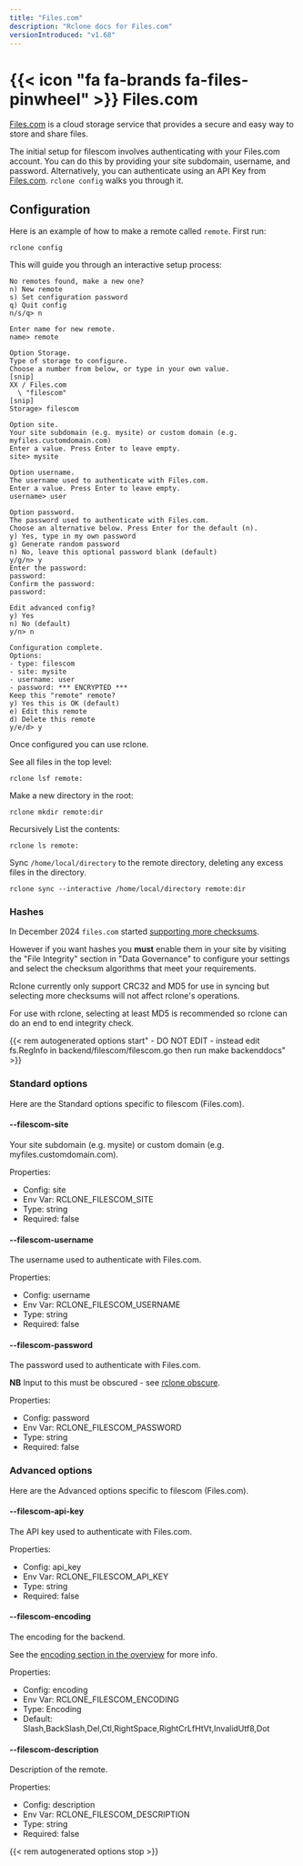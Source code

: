 ```yaml
---
title: "Files.com"
description: "Rclone docs for Files.com"
versionIntroduced: "v1.68"
---
```


# {{< icon "fa fa-brands fa-files-pinwheel" >}} Files.com

[Files.com](https://www.files.com/) is a cloud storage service that provides a
secure and easy way to store and share files.

The initial setup for filescom involves authenticating with your Files.com
account. You can do this by providing your site subdomain, username, and
password. Alternatively, you can authenticate using an API Key from
[Files.com](https://www.files.com/docs/sdk-and-apis/api-keys/).
`rclone config` walks you through it.

## Configuration

Here is an example of how to make a remote called `remote`.  First run:

    rclone config

This will guide you through an interactive setup process:

    No remotes found, make a new one?
    n) New remote
    s) Set configuration password
    q) Quit config
    n/s/q> n

    Enter name for new remote.
    name> remote

    Option Storage.
    Type of storage to configure.
    Choose a number from below, or type in your own value.
    [snip]
    XX / Files.com
      \ "filescom"
    [snip]
    Storage> filescom

    Option site.
    Your site subdomain (e.g. mysite) or custom domain (e.g. myfiles.customdomain.com)
    Enter a value. Press Enter to leave empty.
    site> mysite

    Option username.
    The username used to authenticate with Files.com.
    Enter a value. Press Enter to leave empty.
    username> user

    Option password.
    The password used to authenticate with Files.com.
    Choose an alternative below. Press Enter for the default (n).
    y) Yes, type in my own password
    g) Generate random password
    n) No, leave this optional password blank (default)
    y/g/n> y
    Enter the password:
    password:
    Confirm the password:
    password:

    Edit advanced config?
    y) Yes
    n) No (default)
    y/n> n

    Configuration complete.
    Options:
    - type: filescom
    - site: mysite
    - username: user
    - password: *** ENCRYPTED ***
    Keep this "remote" remote?
    y) Yes this is OK (default)
    e) Edit this remote
    d) Delete this remote
    y/e/d> y

Once configured you can use rclone.

See all files in the top level:

    rclone lsf remote:

Make a new directory in the root:

    rclone mkdir remote:dir

Recursively List the contents:

    rclone ls remote:

Sync `/home/local/directory` to the remote directory, deleting any
excess files in the directory.

    rclone sync --interactive /home/local/directory remote:dir

### Hashes

In December 2024 `files.com`  started [supporting more checksums](https://www.files.com/blog/2024/11/01/new-modern-checksum-options-now-available-with-opt).

However if you want hashes you **must** enable them in your site by
visiting the "File Integrity" section in "Data Governance" to
configure your settings and select the checksum algorithms that meet
your requirements.

Rclone currently only support CRC32 and MD5 for use in syncing but
selecting more checksums will not affect rclone's operations.

For use with rclone, selecting at least MD5 is recommended so rclone
can do an end to end integrity check.

{{< rem autogenerated options start" - DO NOT EDIT - instead edit fs.RegInfo in backend/filescom/filescom.go then run make backenddocs" >}}
### Standard options

Here are the Standard options specific to filescom (Files.com).

#### --filescom-site

Your site subdomain (e.g. mysite) or custom domain (e.g. myfiles.customdomain.com).

Properties:

- Config:      site
- Env Var:     RCLONE_FILESCOM_SITE
- Type:        string
- Required:    false

#### --filescom-username

The username used to authenticate with Files.com.

Properties:

- Config:      username
- Env Var:     RCLONE_FILESCOM_USERNAME
- Type:        string
- Required:    false

#### --filescom-password

The password used to authenticate with Files.com.

**NB** Input to this must be obscured - see [rclone obscure](/commands/rclone_obscure/).

Properties:

- Config:      password
- Env Var:     RCLONE_FILESCOM_PASSWORD
- Type:        string
- Required:    false

### Advanced options

Here are the Advanced options specific to filescom (Files.com).

#### --filescom-api-key

The API key used to authenticate with Files.com.

Properties:

- Config:      api_key
- Env Var:     RCLONE_FILESCOM_API_KEY
- Type:        string
- Required:    false

#### --filescom-encoding

The encoding for the backend.

See the [encoding section in the overview](/overview/#encoding) for more info.

Properties:

- Config:      encoding
- Env Var:     RCLONE_FILESCOM_ENCODING
- Type:        Encoding
- Default:     Slash,BackSlash,Del,Ctl,RightSpace,RightCrLfHtVt,InvalidUtf8,Dot

#### --filescom-description

Description of the remote.

Properties:

- Config:      description
- Env Var:     RCLONE_FILESCOM_DESCRIPTION
- Type:        string
- Required:    false

{{< rem autogenerated options stop >}}
